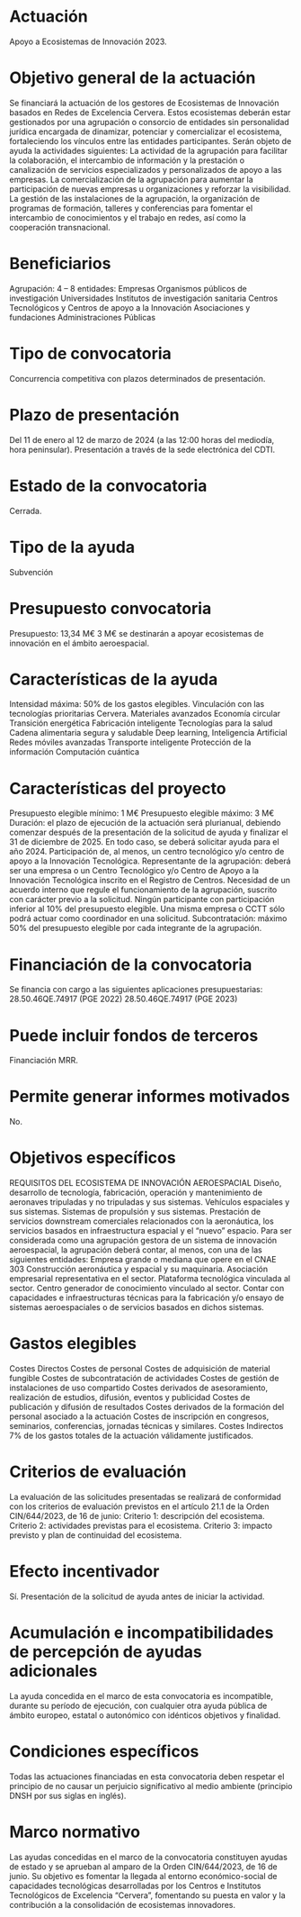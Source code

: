 # Actuación
Apoyo a Ecosistemas de Innovación 2023.

# Objetivo general de la actuación
Se financiará la actuación de los gestores de Ecosistemas de Innovación basados en Redes de Excelencia Cervera.
Estos ecosistemas deberán estar gestionados por una agrupación o consorcio de entidades sin personalidad jurídica encargada de dinamizar, potenciar y comercializar el ecosistema, fortaleciendo los vínculos entre las entidades participantes.
Serán objeto de ayuda la actividades siguientes:
La actividad de la agrupación para facilitar la colaboración, el intercambio de información y la prestación o canalización de servicios especializados y personalizados de apoyo a las empresas.
La comercialización de la agrupación para aumentar la participación de nuevas empresas u organizaciones y reforzar la visibilidad.
La gestión de las instalaciones de la agrupación, la organización de programas de formación, talleres y conferencias para fomentar el intercambio de conocimientos y el trabajo en redes, así como la cooperación transnacional.

# Beneficiarios
Agrupación: 4 – 8 entidades:
Empresas
Organismos públicos de investigación
Universidades
Institutos de investigación sanitaria
Centros Tecnológicos y Centros de apoyo a la Innovación
Asociaciones y fundaciones
Administraciones Públicas

# Tipo de convocatoria
Concurrencia competitiva con plazos determinados de presentación.

# Plazo de presentación
Del 11 de enero al 12 de marzo de 2024 (a las 12:00 horas del mediodía, hora peninsular).
Presentación a través de la sede electrónica del CDTI.

# Estado de la convocatoria
Cerrada.

# Tipo de la ayuda
Subvención

# Presupuesto convocatoria
Presupuesto: 13,34 M€
3 M€ se destinarán a apoyar ecosistemas de innovación en el ámbito aeroespacial.

# Características de la ayuda
Intensidad máxima: 50% de los gastos elegibles.
Vinculación con las tecnologías prioritarias Cervera.
Materiales avanzados
Economía circular
Transición energética
Fabricación inteligente
Tecnologías para la salud
Cadena alimentaria segura y saludable
Deep learning, Inteligencia Artificial
Redes móviles avanzadas
Transporte inteligente
Protección de la información
Computación cuántica

# Características del proyecto
Presupuesto elegible mínimo: 1 M€
Presupuesto elegible máximo: 3 M€
Duración: el plazo de ejecución de la actuación será plurianual, debiendo comenzar después de la presentación de la solicitud de ayuda y finalizar el 31 de diciembre de 2025. En todo caso, se deberá solicitar ayuda para el año 2024.
Participación de, al menos, un centro tecnológico y/o centro de apoyo a la Innovación Tecnológica.
Representante de la agrupación: deberá ser una empresa o un Centro Tecnológico y/o Centro de Apoyo a la Innovación Tecnológica inscrito en el Registro de Centros.
Necesidad de un acuerdo interno que regule el funcionamiento de la agrupación, suscrito con carácter previo a la solicitud.
Ningún participante con participación inferior al 10% del presupuesto elegible.
Una misma empresa o CCTT sólo podrá actuar como coordinador en una solicitud.
Subcontratación: máximo 50% del presupuesto elegible por cada integrante de la agrupación.

# Financiación de la convocatoria
Se financia con cargo a las siguientes aplicaciones presupuestarias:
28.50.46QE.74917 (PGE 2022)
28.50.46QE.74917 (PGE 2023)

# Puede incluir fondos de terceros
Financiación MRR.

# Permite generar informes motivados
No.

# Objetivos específicos
REQUISITOS DEL ECOSISTEMA DE INNOVACIÓN AEROESPACIAL
Diseño, desarrollo de tecnología, fabricación, operación y mantenimiento de aeronaves tripuladas y no tripuladas y sus sistemas. 
Vehículos espaciales y sus sistemas. 
Sistemas de propulsión y sus sistemas.
Prestación de servicios downstream comerciales relacionados con la aeronáutica, los servicios basados en infraestructura espacial y el “nuevo” espacio.
Para ser considerada como una agrupación gestora de un sistema de innovación aeroespacial, la agrupación deberá contar, al menos, con una de las siguientes entidades:
Empresa grande o mediana que opere en el CNAE 303 Construcción aeronáutica y espacial y su maquinaria.
Asociación empresarial representativa en el sector.
Plataforma tecnológica vinculada al sector.
Centro generador de conocimiento vinculado al sector.
Contar con capacidades e infraestructuras técnicas para la fabricación y/o ensayo de sistemas aeroespaciales o de servicios basados en dichos sistemas.

# Gastos elegibles
Costes Directos 
Costes de personal
Costes de adquisición de material fungible
Costes de subcontratación de actividades
Costes de gestión de instalaciones de uso compartido
Costes derivados de asesoramiento, realización de estudios, difusión, eventos y publicidad
 Costes de publicación y difusión de resultados
Costes derivados de la formación del personal asociado a la actuación
Costes de inscripción en congresos, seminarios, conferencias, jornadas técnicas y similares.
Costes Indirectos 
7% de los gastos totales de la actuación válidamente justificados.

# Criterios de evaluación
La evaluación de las solicitudes presentadas se realizará de conformidad con los criterios de evaluación previstos en el artículo 21.1 de la Orden CIN/644/2023, de 16 de junio:
Criterio 1: descripción del ecosistema.
Criterio 2: actividades previstas para el ecosistema.
Criterio 3: impacto previsto y plan de continuidad del ecosistema.

# Efecto incentivador
Sí. Presentación de la solicitud de ayuda antes de iniciar la actividad.

# Acumulación e incompatibilidades de percepción de ayudas adicionales
La ayuda concedida en el marco de esta convocatoria es incompatible, durante su período de ejecución, con cualquier otra ayuda pública de ámbito europeo, estatal o autonómico con idénticos objetivos y finalidad.

# Condiciones específicos
Todas las actuaciones financiadas en esta convocatoria deben respetar el principio de no causar un perjuicio significativo al medio ambiente (principio DNSH por sus siglas en inglés).

# Marco normativo
Las ayudas concedidas en el marco de la convocatoria constituyen ayudas de estado y se aprueban al amparo de la Orden CIN/644/2023, de 16 de junio. Su objetivo es fomentar la llegada al entorno económico-social de capacidades tecnológicas desarrolladas por los Centros e Institutos Tecnológicos de Excelencia “Cervera”, fomentando su puesta en valor y la contribución a la consolidación de ecosistemas innovadores.


